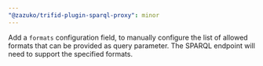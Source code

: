 ```yaml
---
"@zazuko/trifid-plugin-sparql-proxy": minor
---
```


Add a `formats` configuration field, to manually configure the list of allowed formats that can be provided as query parameter. The SPARQL endpoint will need to support the specified formats.
